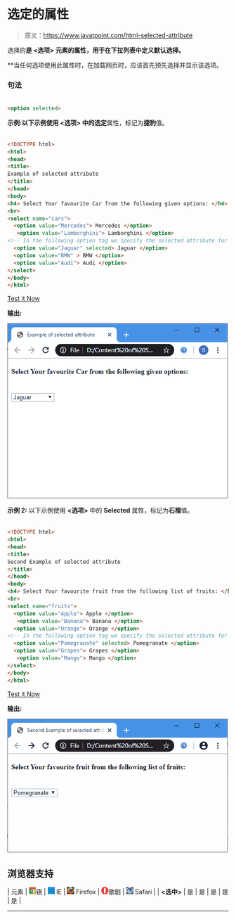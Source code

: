 # 选定的属性

> 原文：<https://www.javatpoint.com/html-selected-attribute>

选择的**是 **<选项>** 元素的属性，用于在下拉列表中定义默认选择。**

 **当任何选项使用此属性时，在加载网页时，应该首先预先选择并显示该选项。

### 句法

```html

<option selected>

```

**示例:**以下示例使用 **<选项>** 中的**选定**属性，标记为**捷豹**值。

```html

<!DOCTYPE html>
<html>
<head>
<title> 
Example of selected attribute
</title>
</head>
<body>
<h4> Select Your favourite Car from the following given options: </h4>
<br>
<select name="cars"> 
  <option value="Mercedes"> Mercedes </option>
   <option value="Lamborghini"> Lamborghini </option>
<!-- In the following option tag we specify the selected attribute for the Jaguar value, which is display as selected on the web page by default. -->
  <option value="Jaguar" selected> Jaguar </option>
  <option value="BMW" > BMW </option>
  <option value="Audi"> Audi </option> 
</select>
</body>
</html>

```

[Test it Now](https://www.javatpoint.com/oprweb/test.jsp?filename=HTMLSelectedAttribute1)

**输出:**

![HTML Selected Attribute](img/6426cf945334127c4e5e78b5d19d7321.png)

**示例 2:** 以下示例使用 **<选项>** 中的 **Selected** 属性，标记为**石榴**值。

```html

<!DOCTYPE html>
<html>
<head>
<title> 
Second Example of selected attribute
</title>
</head>
<body>
<h4> Select Your favourite fruit from the following list of fruits: </h4>
<br>
<select name="fruits"> 
  <option value="Apple"> Apple </option>
   <option value="Banana"> Banana </option>
  <option value="Orange"> Orange </option>
<!-- In the following option tag we specify the selected attribute for the Pomegranate value, which is display as selected on the web page by default.-->
  <option value="Pomegranate" selected> Pomegranate </option>
  <option value="Grapes"> Grapes </option> 
   <option value="Mango"> Mango </option> 
</select>
</body>
</html>

```

[Test it Now](https://www.javatpoint.com/oprweb/test.jsp?filename=HTMLSelectedAttribute2)

**输出:**

![HTML Selected Attribute](img/ea3c00de5c28b5a1ca7b4b301d3993e0.png)

## 浏览器支持

| 元素 | ![chrome browser](img/4fbdc93dc2016c5049ed108e7318df19.png)铬 | ![ie browser](img/83dd23df1fe8373fd5bf054b2c1dd88b.png) IE | ![firefox browser](img/4f001fff393888a8a807ed29b28145d1.png) Firefox | ![opera browser](img/6cad4a592cc69a052056a0577b4aac65.png)歌剧 | ![safari browser](img/a0f6a9711a92203c5dc5c127fe9c9fca.png) Safari |
| **<选中>** | 是 | 是 | 是 | 是 | 是 |

* * ***
